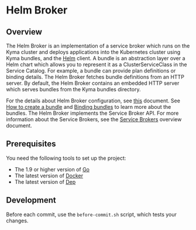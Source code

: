 # Helm Broker

## Overview

The Helm Broker is an implementation of a service broker which runs on the Kyma cluster and deploys applications into the Kubernetes cluster using Kyma bundles, and the [Helm](https://github.com/kubernetes/helm) client. A bundle is an abstraction layer over a Helm chart which allows you to represent it as a ClusterServiceClass in the Service Catalog. For example, a bundle can provide plan definitions or binding details. The Helm Broker fetches bundle definitions from an HTTP server. By default, the Helm Broker contains an embedded HTTP server which serves bundles from the Kyma bundles directory.

For the details about Helm Broker configuration, see [this](https://github.com/kyma-project/kyma/blob/master/docs/service-brokers/docs/011-configuration-helm-broker.md) document. See [How to create a bundle](https://github.com/kyma-project/kyma/blob/master/docs/service-brokers/docs/012-configuration-helm-broker-bundles.md) and [Binding bundles](https://github.com/kyma-project/kyma/blob/master/docs/service-brokers/docs/013-configuration-helm-broker-bundles-binding.md) to learn more about the bundles.
The Helm Broker implements the Service Broker API. For more information about the Service Brokers, see the [Service Brokers](https://github.com/kyma-project/kyma/blob/master/docs/service-brokers/docs/001-overview-service-brokers.md) overview document.

## Prerequisites

You need the following tools to set up the project:
* The 1.9 or higher version of [Go](https://golang.org/dl/)
* The latest version of [Docker](https://www.docker.com/)
* The latest version of [Dep](https://github.com/golang/dep)


## Development

Before each commit, use the `before-commit.sh` script, which tests your changes.

